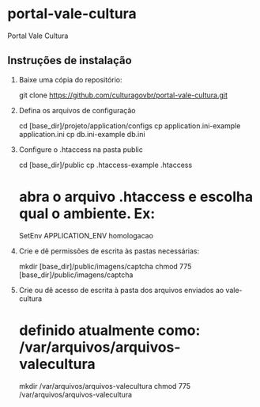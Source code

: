 # portal-vale-cultura
Portal Vale Cultura



## Instruções de instalação

1) Baixe uma cópia do repositório:

    git clone https://github.com/culturagovbr/portal-vale-cultura.git

2) Defina os arquivos de configuração

    cd [base_dir]/projeto/application/configs
    cp application.ini-example application.ini
    cp db.ini-example db.ini

3) Configure o .htaccess na pasta public

    cd [base_dir]/public
    cp .htaccess-example .htaccess

    # abra o arquivo .htaccess e escolha qual o ambiente. Ex:
    SetEnv APPLICATION_ENV homologacao

4) Crie e dê permissões de escrita às pastas necessárias:

    mkdir [base_dir]/public/imagens/captcha
    chmod 775 [base_dir]/public/imagens/captcha

5) Crie ou dê acesso de escrita à pasta dos arquivos enviados ao vale-cultura

    # definido atualmente como: /var/arquivos/arquivos-valecultura
    mkdir /var/arquivos/arquivos-valecultura
    chmod 775 /var/arquivos/arquivos-valecultura
